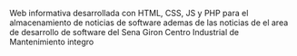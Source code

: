 Web informativa desarrollada con HTML, CSS, JS y PHP para el almacenamiento de noticias de software ademas de las noticias de el area de desarrollo de software del Sena Giron Centro Industrial de Mantenimiento integro
